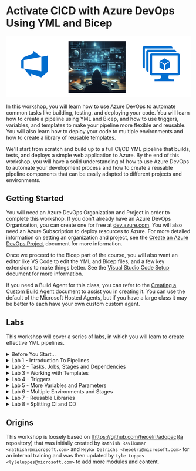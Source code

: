 # Activate CICD with Azure DevOps Using YML and Bicep

![hero](img/hero.png)

In this workshop, you will learn how to use Azure DevOps to automate common tasks like building, testing, and deploying your code. You will learn how to create a pipeline using YML and Bicep, and how to use triggers, variables, and templates to make your pipeline more flexible and reusable. You will also learn how to deploy your code to multiple environments and how to create a library of reusable templates.

We'll start from scratch and build up to a full CI/CD YML pipeline that builds, tests, and deploys a simple web application to Azure. By the end of this workshop, you will have a solid understanding of how to use Azure DevOps to automate your development process and how to create a reusable pipeline components that can be easily adapted to different projects and environments.

## Getting Started

You will need an Azure DevOps Organization and Project in order to complete this workshop. If you don't already have an Azure DevOps Organization, you can create one for free at [dev.azure.com](http://dev.azure.com). You will also need an Azure Subscription to deploy resources to Azure.  For more detailed information on setting an organization and project, see the [Create an Azure DevOps Project](/Labs/lab0/Create-Azdo-Project.md) document for more information.

Once we proceed to the Bicep part of the course, you will also want an editor like VS Code to edit the YML and Bicep files, and a few key extensions to make things better. See the [Visual Studio Code Setup](/Labs/lab0/Visual-Studio-Code.md) document for more information.

If you need a Build Agent for this class, you can refer to the [Creating a Custom Build Agent](/Labs/Build-Agents/desktop-runner/README.md) document to assist you in creating it. You can use the default of the Microsoft Hosted Agents, but if you have a large class it may be better to each have your own custom custom agent.

## Labs

This workshop will cover a series of labs, in which you will learn to create effective YML pipelines.

<!-- 
* [Lab 1 - Introduction](/Labs/lab1/lab1.md)
* [Lab 2 - Tasks, Jobs, Stages and Dependencies](/Labs/lab2/lab2.md)
* [Lab 3 - Working with Templates](labs/lab3/lab3.md)
* [Lab 4 - Triggers](/Labs/lab4/lab4.md)
* [Lab 5 - More About Variables and Parameters](/Labs/lab5/lab5.md)
* [Lab 6 - Using Multiple Environments and Stages](/Labs/lab6/lab6.md)
* [Lab 7 - Creating Reusable Libraries](/Labs/lab7/lab7.md)
* [Lab 8 - Splitting CI and CD](/Labs/lab8/lab8.md)
-->

<details>
  <summary>Before You Start...</summary>

* [Lab 0 - Create an Azure DevOps Project](/Labs/lab0/Create-Azdo-Project.md)
* [Lab 0 - Create a Custom Build Agent](/Labs/Build-Agents/desktop-runner/README.md)

</details>

<details>
  <summary>Lab 1 - Introduction To Pipelines</summary>

* [Lab 1 - Introduction](/Labs/lab1/lab1.md)
  * [Create a YAML-Pipeline via GUI](/Labs/lab1/lab1.md#11-create-a-yaml-pipeline-via-gui)
  * [Run your pipeline](/Labs/lab1/lab1.md#12-run-your-pipeline)
  * [Analyze the output](/Labs/lab1/lab1.md#13-analyze-the-output)
  * [Use the assistant to add tasks](/Labs/lab1/lab1.md#14-use-the-assistant-to-add-tasks)
  * [Extend the pipeline with variables](/Labs/lab1/lab1.md#15-extend-your-pipeline-with-variables)
  * [Check the pipeline within the repository](/Labs/lab1/lab1.md#16-check-the-pipeline-within-your-repository)

</details>

<details>
  <summary>Lab 2 - Tasks, Jobs, Stages and Dependencies</summary>
  
* [Lab 2 - Tasks, Jobs, Stages and Dependencies](/Labs/lab2/lab2.md)
  * [Separating Tasks into different Jobs](/Labs/lab2/lab2.md#21-separating-tasks-into-different-jobs)
  * [Adding dependencies between Jobs](/Labs/lab2/lab2.md#22-adding-dependencies-between-jobs)
  * [Splitting our pipeline into Stages](/Labs/lab2/lab2.md#23-splitting-our-pipeline-into-stages)
  * [Dependencies between Stages](/Labs/lab2/lab2.md#24-adding-dependencies-between-jobs-and-stages)
  * [Approvals](/Labs/lab2/lab2.md#25-approvals)

</details>

<details>
  <summary>Lab 3 - Working with Templates</summary>

* [Lab 3 - Working with Templates](labs/lab3/lab3.md)
  * [Load steps from templates](/Labs/lab3/lab3.md#31-load-steps-from-templates)
  * [Reusing stages with templates](/Labs/lab3/lab3.md#32-reusing-stages-with-templates)
  * [Conditions](/Labs/lab3/lab3.md#33-conditions)
  * [Skipping stages](labs/lab3/lab3.md#34-skipping-stages)

</details>

<details>
  <summary>Lab 4 - Triggers</summary>
  
* [Lab 4 - Triggers](/Labs/lab4/lab4.md)
  * [Working with triggers and branches](/Labs/lab4/lab4.md#4-1-working-with-triggers-and-branches)
  * [Working with triggers and path](/Labs/lab4/lab4.md#42-working-with-triggers-and-path)
  * [Scheduled Triggers](labs/lab4/lab4.md#43-scheduled-trigger)
  * [Pull Request Triggers](labs/lab4/lab4.md#44-pull-request-triggers)

</details>

<details>
  <summary>Lab 5 - More Variables and Parameters</summary>

* [Lab 5 - More Variables and Parameters](/Labs/lab5/lab5.md)
  * [5.1 Using Parameters](/Labs/lab5/#51-using-parameters)
  * [5.2 Local Variables](/Labs/lab5/#52-local-variables)
  * [5.3 Variable Template Files](/Labs/lab5/#53-variable-template-files)
  * [5.4 Predefined Variables](/Labs/lab5/#54-predefined-variables)
  * [5.5 Creating Variables in Code](/Labs/lab5/#55-creating-variables-in-code)
  * [5.6 Using Variable Groups](/Labs/lab5/#56-using-variable-groups)
  * [5.7 Loading Values from Key Vault](/Labs/lab5/#57-loading-values-from-key-vault)
  * [5.8 Verbose Logs](/Labs/lab5/#58-verbose-logs)

</details>

<details>
  <summary>Lab 6 - Multiple Environments and Stages</summary>

* [Lab 6 - Multiple Environments and Stages](/Labs/lab6/lab6.md)
  * [6.1 Creating AzDO Environments](/Labs/lab6/#61-creating-azdo-environments)
  * [6.2 Deploying to Multiple Environments with Dependencies](/Labs/lab6/#62-deploying-to-multiple-environments-with-dependencies)

</details>

<details>
  <summary>Lab 7 - Reusable Libraries</summary>

* [Lab 7 - Reusable Libraries](/Labs/lab7/lab7.md)
  * [7.1 Creating a Template Repository](/Labs/lab7/#71-creating-a-template-repository)

</details>

<details>
  <summary>Lab 8 - Splitting CI and CD</summary>

* [Lab 8 - Splitting CI and CD](/Labs/lab8/lab8.md)
  * [Build pipelines and artifacts](labs/lab8/lab8.md#81-build-pipelines-and-artifacts)
  * [Working with build artifacts](labs/lab8/lab8.md#82-working-with-build-artifacts)

</details>

## Origins

This workshop is loosely based on [https://github.com/heoelri/adopac](a repository) that was initially created by `Rathish Ravikumar <rathishr@microsoft.com>` and `Heyko Oelrichs <heoelri@microsoft.com>` for an internal training and was then updated by `Lyle Luppes <lyleluppes@microsoft.com>` to add more modules and content.
